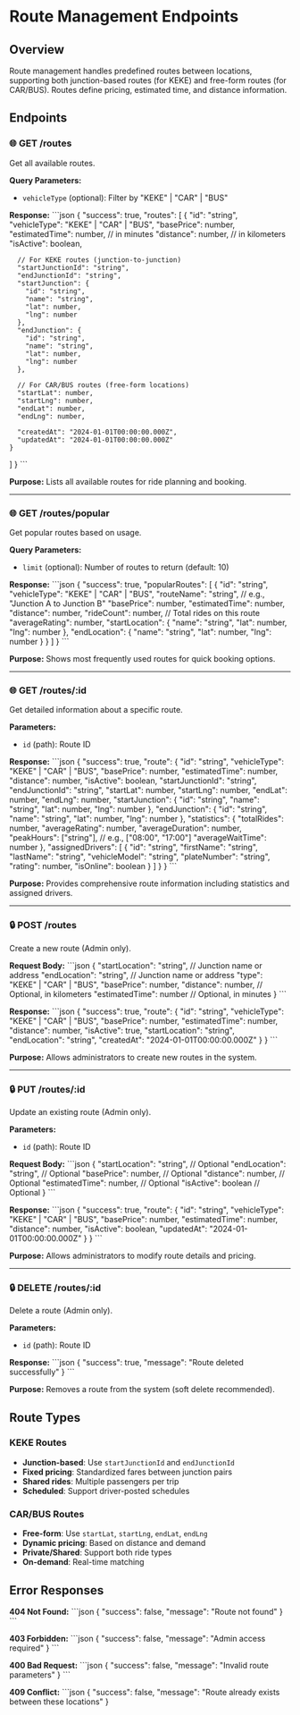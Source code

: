 # Route Management Endpoints

## Overview
Route management handles predefined routes between locations, supporting both junction-based routes (for KEKE) and free-form routes (for CAR/BUS). Routes define pricing, estimated time, and distance information.

## Endpoints

### 🌐 GET /routes
Get all available routes.

**Query Parameters:**
- `vehicleType` (optional): Filter by "KEKE" | "CAR" | "BUS"

**Response:**
\`\`\`json
{
  "success": true,
  "routes": [
    {
      "id": "string",
      "vehicleType": "KEKE" | "CAR" | "BUS",
      "basePrice": number,
      "estimatedTime": number, // in minutes
      "distance": number, // in kilometers
      "isActive": boolean,
      
      // For KEKE routes (junction-to-junction)
      "startJunctionId": "string",
      "endJunctionId": "string",
      "startJunction": {
        "id": "string",
        "name": "string",
        "lat": number,
        "lng": number
      },
      "endJunction": {
        "id": "string",
        "name": "string",
        "lat": number,
        "lng": number
      },
      
      // For CAR/BUS routes (free-form locations)
      "startLat": number,
      "startLng": number,
      "endLat": number,
      "endLng": number,
      
      "createdAt": "2024-01-01T00:00:00.000Z",
      "updatedAt": "2024-01-01T00:00:00.000Z"
    }
  ]
}
\`\`\`

**Purpose:** Lists all available routes for ride planning and booking.

---

### 🌐 GET /routes/popular
Get popular routes based on usage.

**Query Parameters:**
- `limit` (optional): Number of routes to return (default: 10)

**Response:**
\`\`\`json
{
  "success": true,
  "popularRoutes": [
    {
      "id": "string",
      "vehicleType": "KEKE" | "CAR" | "BUS",
      "routeName": "string", // e.g., "Junction A to Junction B"
      "basePrice": number,
      "estimatedTime": number,
      "distance": number,
      "rideCount": number, // Total rides on this route
      "averageRating": number,
      "startLocation": {
        "name": "string",
        "lat": number,
        "lng": number
      },
      "endLocation": {
        "name": "string",
        "lat": number,
        "lng": number
      }
    }
  ]
}
\`\`\`

**Purpose:** Shows most frequently used routes for quick booking options.

---

### 🌐 GET /routes/:id
Get detailed information about a specific route.

**Parameters:**
- `id` (path): Route ID

**Response:**
\`\`\`json
{
  "success": true,
  "route": {
    "id": "string",
    "vehicleType": "KEKE" | "CAR" | "BUS",
    "basePrice": number,
    "estimatedTime": number,
    "distance": number,
    "isActive": boolean,
    "startJunctionId": "string",
    "endJunctionId": "string",
    "startLat": number,
    "startLng": number,
    "endLat": number,
    "endLng": number,
    "startJunction": {
      "id": "string",
      "name": "string",
      "lat": number,
      "lng": number
    },
    "endJunction": {
      "id": "string",
      "name": "string",
      "lat": number,
      "lng": number
    },
    "statistics": {
      "totalRides": number,
      "averageRating": number,
      "averageDuration": number,
      "peakHours": ["string"], // e.g., ["08:00", "17:00"]
      "averageWaitTime": number
    },
    "assignedDrivers": [
      {
        "id": "string",
        "firstName": "string",
        "lastName": "string",
        "vehicleModel": "string",
        "plateNumber": "string",
        "rating": number,
        "isOnline": boolean
      }
    ]
  }
}
\`\`\`

**Purpose:** Provides comprehensive route information including statistics and assigned drivers.

---

### 🔒 POST /routes
Create a new route (Admin only).

**Request Body:**
\`\`\`json
{
  "startLocation": "string", // Junction name or address
  "endLocation": "string", // Junction name or address
  "type": "KEKE" | "CAR" | "BUS",
  "basePrice": number,
  "distance": number, // Optional, in kilometers
  "estimatedTime": number // Optional, in minutes
}
\`\`\`

**Response:**
\`\`\`json
{
  "success": true,
  "route": {
    "id": "string",
    "vehicleType": "KEKE" | "CAR" | "BUS",
    "basePrice": number,
    "estimatedTime": number,
    "distance": number,
    "isActive": true,
    "startLocation": "string",
    "endLocation": "string",
    "createdAt": "2024-01-01T00:00:00.000Z"
  }
}
\`\`\`

**Purpose:** Allows administrators to create new routes in the system.

---

### 🔒 PUT /routes/:id
Update an existing route (Admin only).

**Parameters:**
- `id` (path): Route ID

**Request Body:**
\`\`\`json
{
  "startLocation": "string", // Optional
  "endLocation": "string", // Optional
  "basePrice": number, // Optional
  "distance": number, // Optional
  "estimatedTime": number, // Optional
  "isActive": boolean // Optional
}
\`\`\`

**Response:**
\`\`\`json
{
  "success": true,
  "route": {
    "id": "string",
    "vehicleType": "KEKE" | "CAR" | "BUS",
    "basePrice": number,
    "estimatedTime": number,
    "distance": number,
    "isActive": boolean,
    "updatedAt": "2024-01-01T00:00:00.000Z"
  }
}
\`\`\`

**Purpose:** Allows administrators to modify route details and pricing.

---

### 🔒 DELETE /routes/:id
Delete a route (Admin only).

**Parameters:**
- `id` (path): Route ID

**Response:**
\`\`\`json
{
  "success": true,
  "message": "Route deleted successfully"
}
\`\`\`

**Purpose:** Removes a route from the system (soft delete recommended).

## Route Types

### KEKE Routes
- **Junction-based**: Use `startJunctionId` and `endJunctionId`
- **Fixed pricing**: Standardized fares between junction pairs
- **Shared rides**: Multiple passengers per trip
- **Scheduled**: Support driver-posted schedules

### CAR/BUS Routes
- **Free-form**: Use `startLat`, `startLng`, `endLat`, `endLng`
- **Dynamic pricing**: Based on distance and demand
- **Private/Shared**: Support both ride types
- **On-demand**: Real-time matching

## Error Responses

**404 Not Found:**
\`\`\`json
{
  "success": false,
  "message": "Route not found"
}
\`\`\`

**403 Forbidden:**
\`\`\`json
{
  "success": false,
  "message": "Admin access required"
}
\`\`\`

**400 Bad Request:**
\`\`\`json
{
  "success": false,
  "message": "Invalid route parameters"
}
\`\`\`

**409 Conflict:**
\`\`\`json
{
  "success": false,
  "message": "Route already exists between these locations"
}

